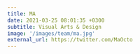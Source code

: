 ```yaml
---
title: MA
date: 2021-03-25 08:01:35 +0300
subtitle: Visual Arts & Design
image: '/images/team/ma.jpg'
external_url: https://twitter.com/MaOcto
---
```


